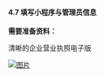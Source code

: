#### 4.7 填写小程序与管理员信息

**需要准备资料：**

清晰的企业营业执照电子版

[![图片](https://qrss.gameseed.cn/shareyou/doc/pro/6feb8257-d0e5-4d27-a43d-ca0de967ecf9.051.png "图片")](https://qrss.gameseed.cn/shareyou/doc/pro/6feb8257-d0e5-4d27-a43d-ca0de967ecf9.051.png)